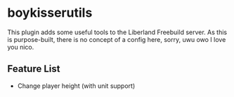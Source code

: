 # boykisserutils

This plugin adds some useful tools to the Liberland Freebuild server. As this is
purpose-built, there is no concept of a config here, sorry, uwu owo I love you
nico.

## Feature List

- Change player height (with unit support)
